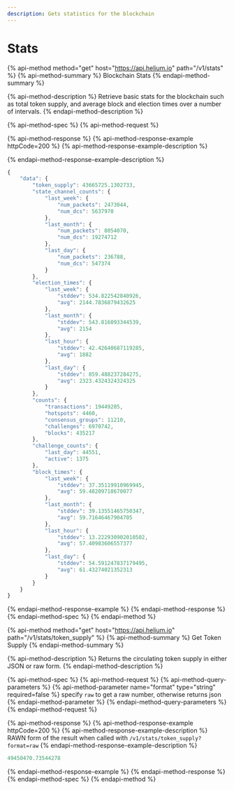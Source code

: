 ```yaml
---
description: Gets statistics for the blockchain
---
```


# Stats

{% api-method method="get" host="https://api.helium.io" path="/v1/stats" %}
{% api-method-summary %}
Blockchain Stats
{% endapi-method-summary %}

{% api-method-description %}
Retrieve basic stats for the blockchain such as total token supply, and average block and election times over a number of intervals.
{% endapi-method-description %}

{% api-method-spec %}
{% api-method-request %}

{% api-method-response %}
{% api-method-response-example httpCode=200 %}
{% api-method-response-example-description %}

{% endapi-method-response-example-description %}

```javascript
{
    "data": {
        "token_supply": 43665725.1302733,
        "state_channel_counts": {
            "last_week": {
                "num_packets": 2473044,
                "num_dcs": 5637970
            },
            "last_month": {
                "num_packets": 8054070,
                "num_dcs": 19274712
            },
            "last_day": {
                "num_packets": 236788,
                "num_dcs": 547374
            }
        },
        "election_times": {
            "last_week": {
                "stddev": 534.822542840926,
                "avg": 2144.7836879432625
            },
            "last_month": {
                "stddev": 543.816093344539,
                "avg": 2154
            },
            "last_hour": {
                "stddev": 42.42640687119285,
                "avg": 1882
            },
            "last_day": {
                "stddev": 859.488237284275,
                "avg": 2323.4324324324325
            }
        },
        "counts": {
            "transactions": 19449205,
            "hotspots": 4460,
            "consensus_groups": 11210,
            "challenges": 6970742,
            "blocks": 435217
        },
        "challenge_counts": {
            "last_day": 44551,
            "active": 1375
        },
        "block_times": {
            "last_week": {
                "stddev": 37.35119910969945,
                "avg": 59.48209718670077
            },
            "last_month": {
                "stddev": 39.13551465750347,
                "avg": 59.71646467904705
            },
            "last_hour": {
                "stddev": 13.222930902010502,
                "avg": 57.40983606557377
            },
            "last_day": {
                "stddev": 54.591247837179495,
                "avg": 61.43274021352313
            }
        }
    }
}
```
{% endapi-method-response-example %}
{% endapi-method-response %}
{% endapi-method-spec %}
{% endapi-method %}

{% api-method method="get" host="https://api.helium.io" path="/v1/stats/token\_supply" %}
{% api-method-summary %}
Get Token Supply 
{% endapi-method-summary %}

{% api-method-description %}
Returns the circulating token supply in either JSON or raw form. 
{% endapi-method-description %}

{% api-method-spec %}
{% api-method-request %}
{% api-method-query-parameters %}
{% api-method-parameter name="format" type="string" required=false %}
specify `raw` to get a raw number, otherwise returns json
{% endapi-method-parameter %}
{% endapi-method-query-parameters %}
{% endapi-method-request %}

{% api-method-response %}
{% api-method-response-example httpCode=200 %}
{% api-method-response-example-description %}
RAWN form of the result when called with `/v1/stats/token_supply?format=raw`
{% endapi-method-response-example-description %}

```javascript
49450470.73544278
```
{% endapi-method-response-example %}
{% endapi-method-response %}
{% endapi-method-spec %}
{% endapi-method %}

